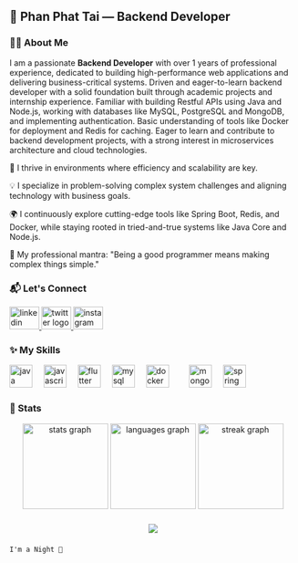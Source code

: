 ## 🌟 Phan Phat Tai — Backend Developer
###




### 👨‍💻 About Me
I am a passionate **Backend Developer** with over 1 years of professional experience, dedicated to building high-performance web applications and delivering business-critical systems. Driven and eager-to-learn backend developer with a solid foundation built through academic projects and internship
experience. Familiar with building Restful APIs using Java and Node.js, working with databases like MySQL, PostgreSQL
and MongoDB, and implementing authentication. Basic understanding of tools like Docker for deployment and Redis for
caching. Eager to learn and contribute to backend development projects, with a strong interest in microservices
architecture and cloud technologies.

🎯 I thrive in environments where efficiency and scalability are key.

💡 I specialize in problem-solving complex system challenges and aligning technology with business goals.

🌍 I continuously explore cutting-edge tools like Spring Boot, Redis, and Docker, while staying rooted in tried-and-true systems like Java Core and Node.js.

💼 My professional mantra: "Being a good programmer means making complex things simple."
### 📬 Let's Connect

<div align="left">
  <a href="https://www.linkedin.com/in/phanphattai/" target="_blank">
    <img src="https://raw.githubusercontent.com/maurodesouza/profile-readme-generator/master/src/assets/icons/social/linkedin/default.svg" width="52" height="40" alt="linkedin logo"  />
  </a>
  <a href="https://twitter.com/TitansPPT" target="_blank">
    <img src="https://raw.githubusercontent.com/maurodesouza/profile-readme-generator/master/src/assets/icons/social/twitter/default.svg" width="52" height="40" alt="twitter logo"  />
  </a>
  <a href="https://www.instagram.com/taititans.dev/" target="_blank">
    <img src="https://raw.githubusercontent.com/maurodesouza/profile-readme-generator/master/src/assets/icons/social/instagram/default.svg" width="52" height="40" alt="instagram logo"  />
  </a>
</div>

### 



### ✨ My Skills

<div align="left">
  <img src="https://cdn.jsdelivr.net/gh/devicons/devicon/icons/java/java-original.svg" height="40" alt="java logo"  />
  <img width="12" />
  <img src="https://cdn.jsdelivr.net/gh/devicons/devicon/icons/javascript/javascript-original.svg" height="40" alt="javascript logo"  />
  <img width="12" />
  <img src="https://cdn.jsdelivr.net/gh/devicons/devicon/icons/flutter/flutter-original.svg" height="40" alt="flutter logo"  />
  <img width="12" />
  <img src="https://cdn.jsdelivr.net/gh/devicons/devicon/icons/mysql/mysql-original.svg" height="40" alt="mysql logo"  />
  <img width="12" />
  <img src="https://cdn.jsdelivr.net/gh/devicons/devicon/icons/docker/docker-original.svg" height="40" alt="docker logo"  />
  <img width="12" />
  <img width="12" />
  <img src="https://cdn.jsdelivr.net/gh/devicons/devicon/icons/mongodb/mongodb-original.svg" height="40" alt="mongodb logo"  />
  <img width="12" />
  <img src="https://cdn.jsdelivr.net/gh/devicons/devicon/icons/spring/spring-original.svg" height="40" alt="spring logo"  />
</div>

###



### 🎈 Stats

<div align="center">
  <img src="https://github-readme-stats.vercel.app/api?username=TaiTitans&hide_title=false&hide_rank=false&show_icons=true&include_all_commits=true&count_private=true&disable_animations=false&theme=dracula&locale=en&hide_border=false&order=1" height="150" alt="stats graph"  />
  <img src="https://github-readme-stats.vercel.app/api/top-langs?username=TaiTitans&locale=en&hide_title=false&layout=compact&card_width=320&langs_count=5&theme=dracula&hide_border=false&order=2" height="150" alt="languages graph"  />
  <img src="https://streak-stats.demolab.com?user=TaiTitans&locale=en&mode=daily&theme=dracula&hide_border=false&border_radius=5&order=3" height="150" alt="streak graph"  />
</div>


###

<div align="center">
  <img src="https://profile-counter.glitch.me/TaiTitans/count.svg?"  />
</div>

###
```
I'm a Night 🦉
```
###
